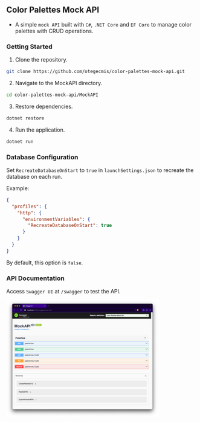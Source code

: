 ## Color Palettes Mock API

- A simple `mock API` built with `C#`, `.NET Core` and `EF Core` to manage color palettes with CRUD operations.

### Getting Started

1. Clone the repository.
```sh
git clone https://github.com/otegecmis/color-palettes-mock-api.git
```

2. Navigate to the MockAPI directory.
```sh
cd color-palettes-mock-api/MockAPI
```

3. Restore dependencies.
```sh
dotnet restore
```

4. Run the application.
```sh
dotnet run
```

### Database Configuration

Set `RecreateDatabaseOnStart` to `true` in `launchSettings.json` to recreate the database on each run.

Example:
```json
{
  "profiles": {
    "http": {
      "environmentVariables": {
        "RecreateDatabaseOnStart": true
      }
    }
  }
}
```

By default, this option is `false`.

### API Documentation

Access `Swagger UI` at `/swagger` to test the API.

<div style="float: left;">
    <img src=".github/Swagger.png" style="width: 80%;" />
</div>
